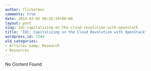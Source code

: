 ```yaml
---
author: flickerbox
comments: true
date: 2014-03-05 00:26:59+00:00
layout: post
slug: idc-capitalizing-on-the-cloud-revolution-with-openstack
title: 'IDC: Capitalizing on the Cloud Revolution with OpenStack'
wordpress_id: 7249
old_categories:
- Articles &amp; Research
- Resources
---
```


No Content Found
